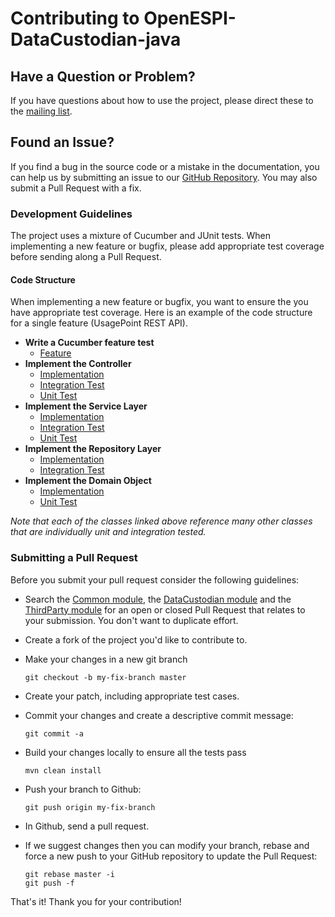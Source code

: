 # Contributing to OpenESPI-DataCustodian-java

## Have a Question or Problem?

If you have questions about how to use the project, please direct these to the [mailing list][groups].

## Found an Issue?
If you find a bug in the source code or a mistake in the documentation, you can help us by
submitting an issue to our [GitHub Repository][github]. You may also submit a Pull Request with a fix.

### Development Guidelines
The project uses a mixture of Cucumber and JUnit tests. When implementing a new feature or bugfix, please add appropriate test coverage before sending along a Pull Request.

#### Code Structure
When implementing a new feature or bugfix, you want to ensure the you have appropriate test coverage. Here is an example of the code structure for a single feature (UsagePoint REST API).

* **Write a Cucumber feature test**
    * [Feature](https://github.com/greenbuttonalliance/OpenESPI-DataCustodian-java/blob/master/src/test/resources/features/API.feature)
* **Implement the Controller**
    * [Implementation](https://github.com/greenbuttonalliance/OpenESPI-DataCustodian-java/blob/master/src/main/java/org/greenbuttonalliance/espi/datacustodian/web/api/UsagePointRESTController.java)
    * [Integration Test](https://github.com/greenbuttonalliance/OpenESPI-DataCustodian-java/blob/master/src/test/java/org/greenbuttonalliance/espi/datacustodian/integration/api/UsagePointRESTTests.java)
	* [Unit Test](https://github.com/greenbuttonalliance/OpenESPI-DataCustodian-java/blob/master/src/test/java/org/greenbuttonalliance/espi/datacustodian/web/api/UsagePointRESTControllerTests.java)
* **Implement the Service Layer**
	* [Implementation](https://github.com/greenbuttonalliance/OpenESPI-Common-java/blob/master/src/main/java/org/greenbuttonalliance/espi/common/service/impl/UsagePointServiceImpl.java)
	* [Integration Test](https://github.com/greenbuttonalliance/OpenESPI-Common-java/blob/master/src/test/java/org/greenbuttonalliance/espi/common/integration/service/UsagePointServiceTests.java)
	* [Unit Test](https://github.com/greenbuttonalliance/OpenESPI-DataCustodian-java/blob/master/src/test/java/org/greenbuttonalliance/espi/datacustodian/service/impl/UsagePointServiceImplTests.java)
* **Implement the Repository Layer**
	* [Implementation](https://github.com/greenbuttonalliance/OpenESPI-Common-java/blob/master/src/main/java/org/greenbuttonalliance/espi/common/repositories/jpa/UsagePointRepositoryImpl.java)
	* [Integration Test](https://github.com/greenbuttonalliance/OpenESPI-Common-java/blob/master/src/test/java/org/greenbuttonalliance/espi/common/repositories/jpa/UsagePointRepositoryImplTests.java)
* **Implement the Domain Object**
	* [Implementation](https://github.com/greenbuttonalliance/OpenESPI-Common-java/blob/master/src/main/java/org/greenbuttonalliance/espi/common/domain/UsagePoint.java)
	* [Unit Test](https://github.com/greenbuttonalliance/OpenESPI-Common-java/blob/master/src/test/java/org/greenbuttonalliance/espi/common/domain/UsagePointTests.java)
	
*Note that each of the classes linked above reference many other classes that are individually unit and integration tested.*


### Submitting a Pull Request
Before you submit your pull request consider the following guidelines:

* Search the [Common module](https://github.com/greenbuttonalliance/OpenESPI-Common-java/pulls), the [DataCustodian module](https://github.com/greenbuttonalliance/OpenESPI-DataCustodian-java/pulls) and the [ThirdParty module](https://github.com/greenbuttonalliance/OpenESPI-ThirdParty-java/pulls) for an open or closed Pull Request
  that relates to your submission. You don't want to duplicate effort.
* Create a fork of the project you'd like to contribute to.
* Make your changes in a new git branch

     ```shell
     git checkout -b my-fix-branch master
     ```

* Create your patch, including appropriate test cases.
* Commit your changes and create a descriptive commit message:

     ```shell
     git commit -a
     ```

* Build your changes locally to ensure all the tests pass

    ```shell
    mvn clean install
    ```

* Push your branch to Github:

    ```shell
    git push origin my-fix-branch
    ```

* In Github, send a pull request.
* If we suggest changes then you can modify your branch, rebase and force a new push to your GitHub repository to update the Pull Request:

    ```shell
    git rebase master -i
    git push -f
    ```

That's it! Thank you for your contribution!

[github]: https://github.com/greenbuttonalliance/OpenESPI-DataCustodian-java
[list]: https://groups.google.com/forum/?fromgroups#!forum/angular
[groups]: https://groups.google.com/forum/?fromgroups#!forum/angular
[greenbutton-dev]: mailto:greenbutton-dev@googlegroups.com
[commit-message-format]: https://docs.google.com/document/d/1QrDFcIiPjSLDn3EL15IJygNPiHORgU1_OOAqWjiDU5Y/edit#